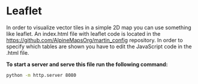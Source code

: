 # Leaflet
In order to visualize vector tiles in a simple 2D map you can use something like leaflet.
An index.html file with leaflet code is located in the  https://github.com/AlpineMapsOrg/martin_config repository.
In order to specify which tables are shown you have to edit the JavaScript code in the .html file. 

**To start a server and serve this file run the following command:**
```sh
python -m http.server 8080
```

